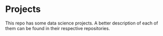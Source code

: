 # Projects
This repo has some data science projects. A better description of each of them can be found in their respective repositories.
